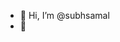- 👋 Hi, I’m @subhsamal
- 👀 

<!---
subhsamal/subhsamal is a ✨ special ✨ repository because its `README.md` (this file) appears on your GitHub profile.
You can click the Preview link to take a look at your changes.
--->
